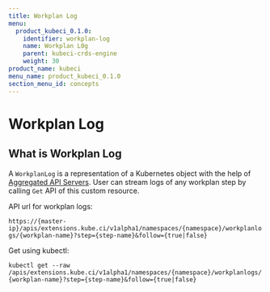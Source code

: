 ```yaml
---
title: Workplan Log
menu:
  product_kubeci_0.1.0:
    identifier: workplan-log
    name: Workplan L0g
    parent: kubeci-crds-engine
    weight: 30
product_name: kubeci
menu_name: product_kubeci_0.1.0
section_menu_id: concepts
---
```


# Workplan Log

## What is Workplan Log

A `WorkplanLog` is a representation of a Kubernetes object with the help of [Aggregated API Servers](https://github.com/kubernetes/community/blob/master/contributors/design-proposals/api-machinery/aggregated-api-servers.md). User can stream logs of any workplan step by calling `Get` API of this custom resource.

API url for workplan logs:

`https://{master-ip}/apis/extensions.kube.ci/v1alpha1/namespaces/{namespace}/workplanlogs/{workplan-name}?step={step-name}&follow={true|false}`

Get using kubectl:

`kubectl get --raw /apis/extensions.kube.ci/v1alpha1/namespaces/{namespace}/workplanlogs/{workplan-name}?step={step-name}&follow={true|false}`